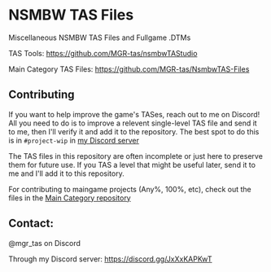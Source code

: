 # NSMBW TAS Files
Miscellaneous NSMBW TAS Files and Fullgame .DTMs

TAS Tools: https://github.com/MGR-tas/nsmbwTAStudio

Main Category TAS Files: https://github.com/MGR-tas/NsmbwTAS-Files

## Contributing
If you want to help improve the game's TASes, reach out to me on Discord! All you need to do is to improve a relevent single-level TAS file and send it to me, then I'll verify it and add it to the repository. The best spot to do this is in `#project-wip` in [my Discord server](https://discord.gg/JxXxKAPKwT)

The TAS files in this repository are often incomplete or just here to preserve them for future use. If you TAS a level that might be useful later, send it to me and I'll add it to this repository. 

For contributing to maingame projects (Any%, 100%, etc), check out the files in the [Main Category repository](https://github.com/MGR-tas/NsmbwTAS-Files)

## Contact: 
@mgr_tas on Discord

Through my Discord server: https://discord.gg/JxXxKAPKwT
